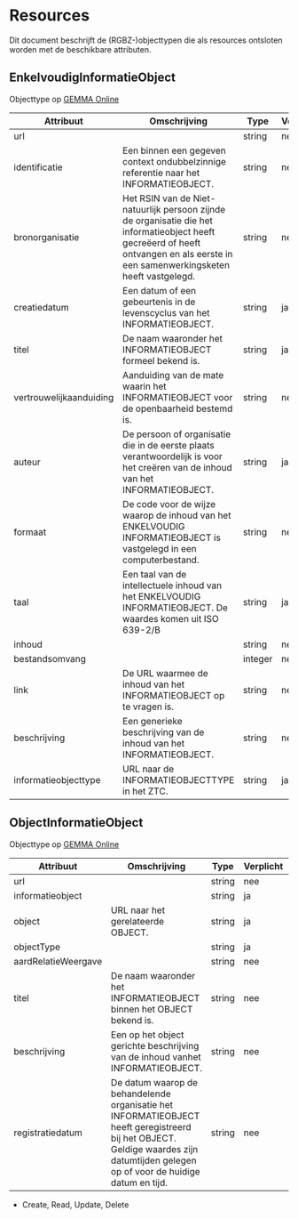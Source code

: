# Resources

Dit document beschrijft de (RGBZ-)objecttypen die als resources ontsloten
worden met de beschikbare attributen.


## EnkelvoudigInformatieObject

Objecttype op [GEMMA Online](https://www.gemmaonline.nl/index.php/Rgbz_1.0/doc/objecttype/enkelvoudiginformatieobject)

| Attribuut | Omschrijving | Type | Verplicht | CRUD* |
| --- | --- | --- | --- | --- |
| url |  | string | nee | ~~C~~​R​~~U~~​~~D~~ |
| identificatie | Een binnen een gegeven context ondubbelzinnige referentie naar het INFORMATIEOBJECT. | string | nee | C​R​U​D |
| bronorganisatie | Het RSIN van de Niet-natuurlijk persoon zijnde de organisatie die het informatieobject heeft gecreëerd of heeft ontvangen en als eerste in een samenwerkingsketen heeft vastgelegd. | string | nee | C​R​U​D |
| creatiedatum | Een datum of een gebeurtenis in de levenscyclus van het INFORMATIEOBJECT. | string | ja | C​R​U​D |
| titel | De naam waaronder het INFORMATIEOBJECT formeel bekend is. | string | ja | C​R​U​D |
| vertrouwelijkaanduiding | Aanduiding van de mate waarin het INFORMATIEOBJECT voor de openbaarheid bestemd is. | string | nee | C​R​U​D |
| auteur | De persoon of organisatie die in de eerste plaats verantwoordelijk is voor het creëren van de inhoud van het INFORMATIEOBJECT. | string | ja | C​R​U​D |
| formaat | De code voor de wijze waarop de inhoud van het ENKELVOUDIG INFORMATIEOBJECT is vastgelegd in een computerbestand. | string | nee | C​R​U​D |
| taal | Een taal van de intellectuele inhoud van het ENKELVOUDIG INFORMATIEOBJECT. De waardes komen uit ISO 639-2/B | string | ja | C​R​U​D |
| inhoud |  | string | nee | ~~C~~​R​~~U~~​~~D~~ |
| bestandsomvang |  | integer | nee | ~~C~~​R​~~U~~​~~D~~ |
| link | De URL waarmee de inhoud van het INFORMATIEOBJECT op te vragen is. | string | nee | C​R​U​D |
| beschrijving | Een generieke beschrijving van de inhoud van het INFORMATIEOBJECT. | string | nee | C​R​U​D |
| informatieobjecttype | URL naar de INFORMATIEOBJECTTYPE in het ZTC. | string | ja | C​R​U​D |

## ObjectInformatieObject

Objecttype op [GEMMA Online](https://www.gemmaonline.nl/index.php/Rgbz_1.0/doc/objecttype/objectinformatieobject)

| Attribuut | Omschrijving | Type | Verplicht | CRUD* |
| --- | --- | --- | --- | --- |
| url |  | string | nee | ~~C~~​R​~~U~~​~~D~~ |
| informatieobject |  | string | ja | C​R​U​D |
| object | URL naar het gerelateerde OBJECT. | string | ja | C​R​U​D |
| objectType |  | string | ja | C​R​U​D |
| aardRelatieWeergave |  | string | nee | ~~C~~​R​~~U~~​~~D~~ |
| titel | De naam waaronder het INFORMATIEOBJECT binnen het OBJECT bekend is. | string | nee | C​R​U​D |
| beschrijving | Een op het object gerichte beschrijving van de inhoud vanhet INFORMATIEOBJECT. | string | nee | C​R​U​D |
| registratiedatum | De datum waarop de behandelende organisatie het INFORMATIEOBJECT heeft geregistreerd bij het OBJECT. Geldige waardes zijn datumtijden gelegen op of voor de huidige datum en tijd. | string | nee | ~~C~~​R​~~U~~​~~D~~ |


* Create, Read, Update, Delete
